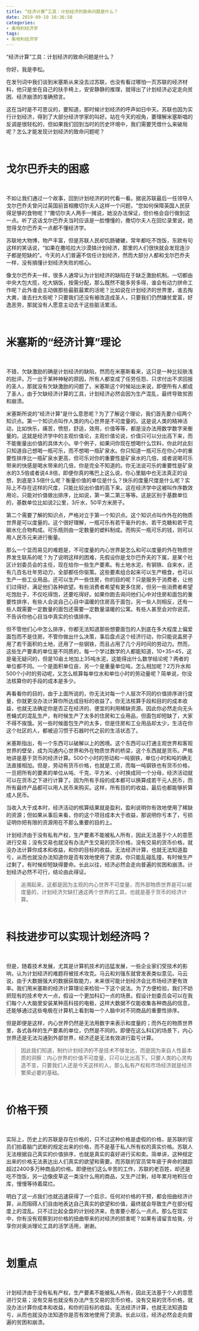 ```yaml
---
title: “经济计算”工具：计划经济的致命问题是什么？
date: 2019-09-10 16:36:58
categories:
- 奥地利经济学
tags:
- 奥地利经济学
---
```


“经济计算”工具：计划经济的致命问题是什么？

<!--more-->

你好，我是李松。

在发刊词中我们谈到米塞斯从来没去过苏联，也没有看过哪怕一页苏联的经济材料，他只是坐在自己的扶手椅上，安安静静的推理，就得出了计划经济必定走向贫困、经济崩溃的准确预言。

这在当时是不可思议的，要知道，那时候计划经济的呼声如日中天。苏联也因为实行计划经济，得到了大部分经济学家的叫好。站在今天的视角，要理解米塞斯唱的反调是很轻松的，但如果我们回到当时的历史环境中，我们需要凭借什么来破局呢？怎么才能发现计划经济的致命问题呢？

<br/>

# 戈尔巴乔夫的困惑

<br/>

不如让我们通过一个故事，回到计划经济的时代看一看。据说苏联最后一任领导人戈尔巴乔夫曾问过英国前首相撒切尔夫人这样一个问题，“您如何保障英国人民获得足够的食物呢？”撒切尔夫人两手一摊说，她没办法保证，但价格会自行做到这一点。听了这话戈尔巴乔夫当时应该是一脸懵懂的，撒切尔夫人在回忆录里说，她觉得戈尔巴乔夫一点都不懂经济学。

苏联地大物博，物产丰富，但是苏联人民却饥肠辘辘，常年都吃不饱饭，东欧有句这样的笑话说，“如果在撒哈拉大沙漠搞计划经济，那里的人们很快就会发现连沙子都是短缺的”。今天的人们普遍不信任计划经济，然而大部分人都和戈尔巴乔夫一样，没有搞懂计划经济失败的核心。

像戈尔巴乔夫一样，很多人通常认为计划经济的缺陷在于缺乏激励机制。一切都由中央大包大揽，吃大锅饭，按需分配，那么既然不能多劳多得，谁会有动力拼命工作呢？此外谁会主动做那些最脏最累的活呢？比如说在计划经济的世界里，谁去掏大粪，谁去扫大街呢？只要我们还没有被改造成圣人，只要我们仍然嫌贫爱富，好逸恶劳，那就没有人愿意主动去干这些脏活累活。

<br/>

# 米塞斯的“经济计算”理论

<br/>

不错，欠缺激励的确是计划经济的缺陷，然而在米塞斯看来，这只是一种比较肤浅的批评。万一出于某种神秘的原因，所有人都变成了任劳任怨、只求付出不求回报的圣人，那就没有欠缺激励的问题了。米塞斯这个时候站出来说，即便所有人都成了圣人，由于欠缺经济计算的工具，计划经济必然会因为生产混乱，最终导致贫困和崩溃。

米塞斯所说的“经济计算”是什么意思呢？为了了解这个理论，我们首先要介绍两个知识点。第一个知识点叫作人类的内心世界是不可度量的。这是说人类的精神活动，比如快乐，痛苦，愤怒，舒适，效用，价值等等，都是没办法用数学数字来衡量的。这就是经济学中的主观价值论，主观价值论说，价值只可以分出高下来，而不能衡量出价值的具体大小。举个例子，如果问你现在想喝什么饮料，你此时此刻只知道自己想喝一瓶可乐，而不想喝一瓶矿泉水。你只知道一瓶可乐在你心中的重要性排序比一瓶矿泉水更高，但可乐对你的重要性是矿泉水的几倍，或者说喝可乐带来的快感是喝水带来的几倍，你是完全不知道的。你无法说可乐的重要性是矿泉水的3.5倍或者说4.8倍，即便你真的嘴巴上这么说，你心里脑中也无法真正的设想，到底是3.5倍什么呢？衡量价值的单位是什么？快乐的度量尺度是什么呢？实际上不存在这样的尺度，只能比较出价值的高下来。这在经济学中这被叫作序数效用论，只能对价值做出排序，比如说，第一第二第三等等。这是区别于基数单位的，基数单位比如说2公里，3斤水，50平方米房子。

第二个需要了解的知识点，严格对立于第一个知识点。这个知识点叫作外在的物质世界是可以度量的。这个很好理解，一瓶可乐有若干毫升的水、若干克糖和若干克碳水化合物构成。可乐瓶则由一定数量的塑料制成。而购买一瓶可乐的钱，则可以用人民币元来进行衡量。

那么一个显而易见的难题是，不可度量的内心世界是怎么和可以度量的外在物质世界发生联系的呢？为了说明这样的困难，先假设你是戈尔巴乔夫的下属，是某个社区计划委员会的主任，现在给你一些生产要素。有土地水泥，有钢铁、自来水，还有几百名壮年劳动力，全部都任你驱策。这些要素组合起来可以生产粮食，也可以生产一些工业用品，还可以生产一些住房，你的目的呢？只是服务于消费者，让他们过得好，满足他们各种欲望。有些消费者希望有更多住房，但另一些消费者希望吃饱肚子，不仅吃得饱，还要吃得好。如果你跑去询问他们心中对住房和面包的重要性排序，有些人会说自己心目中温暖的住房高于面包，另一些人则相反，还有一些人既需要一定数量的面包还需要一定数量温暖的公寓。有些人甚至会对你说谎，不告诉你他心目当中真实的价值排序。

但不管他们心中怎么排序，你都无法知道那些想要面包的人到底在多大程度上偏爱面包而不是住房。不管你做出什么决策，事后盘点这个经济行动，你只能说盖房子用了若干面积的土地，还用了一些钢铁，而且占用了几个月时间的劳动力。然而，这些生产要素的单位是不同质的，每一个学过数学的人都能知道，10+35=45，这是毫无疑问的，但是10亩土地加上35吨水泥，这能得出什么数学结论呢？两者的单位都不同。一个是面积单位亩，另一个是重量单位吨，怎么相加呢？2万升水和500个小时的劳动呢，又怎么核算每单位水和单位小时的劳动量呢？简单说，你没法核算你的手段的成本是多少。

再看看你的目的，由于上面所说的，你无法对每一个人层次不同的价值排序进行度量，你就更没办法计算你所达成目标的收益了。你无法核算手段和目的的成本收益，也就无法确定你是否正在经济的、便宜的利用稀缺资源。因此你必然走向无头苍蝇式的混乱生产，有时候生产了太多的住房和工业用品，但面包却短缺了，大家不得不挨饿。另一些时候面包生产的太多，但是住房和工业用品却太少，生活在你这个社区的人，都被迫习惯于石器时代之前的生活状态了。

米塞斯指出，有一个东西可以破解以上的困境。这个东西可以打通主观世界和客观世界的壁垒，成为沟通内心世界和外在物质世界的桥梁，这个东西就是货币。严格地讲是基于货币的经济计算。500个小时的劳动和一吨钢铁，单位小时和吨的确无法直接相加。但是，劳动有货币价格，也就是工资，而每一吨钢铁也有货币价格，一旦把所有的要素的单位从吨、千克、平方米、小时换成同一个分母，经济活动就可以在货币之下进行计算了。因为所有手段的成本都可以换算成若干元人民币，而所有最终产品都可以用人民币来购买。这样，所有目的的收益，最后也都能够折算成人民币。

当收入大于成本时，经济活动的核算结果就是盈利，盈利说明你有效地使用了稀缺的资源；但如果从事后来看，你的这个项目成本大于收益，那说明你亏本了，亏损证明你把有限的资源用在不那么重要的目的上。

计划经济由于没有私有产权，生产要素不能被私人所有，因此无法基于个人的意愿进行交易；没有交易也就没有办法产生交易的货币价格，没有交易的货币价格，就没办法计算你成本和收益，和你的目标的收益。无法经济计算，也就无法知道盈亏，从而也就没办法知道你是否有效地使用了资源。你只能乱碰乱撞，有时候生产过剩了，有时候却短缺得要命。长此以往，经济必然会走向普遍的贫困和崩溃。计划经济必然不可行，结论由此得证。

>追溯起来，这都是因为主观的内心世界不可度量，而外部物质世界是可以被度量的，计划经济欠缺打通这两个世界的工具，也就是基于货币的经济计算。

<br/>

# 科技进步可以实现计划经济吗？

<br/>

但是，随着技术发展，尤其是计算机技术的迅猛发展，一些企业家们受技术的影响，认为计划经济的难题将被技术攻克。马云和刘强东就曾发表类似意见。马云说，由于大数据强大的数据获取能力，未来很可能计划经济会比市场经济更有效率。我们用米塞斯的经济计算理论来检验一下这个说法。为了方便检验，我们不妨把现有的技术夸大一点，假设一个更加科幻一点的场景。假设计划委员会可以在我们每个人大脑里安装某种高科技的电极，这样大数据不仅能收集各种商品的信息，还能够通过这些电极在计算机上看到每一个人脑中对不同商品的重要性排序。

但是即便是这样，内心世界仍然是无法用数字来表示和度量的；而外在的物质世界里，各式各样的生产要素的单位，仍然是不同的。即便在这么科幻的场景下，内心世界还是无法沟通到外部世界，经济还是无法有效进行盈亏计算。

>因此我们知道，制约计划经济的不是技术不够发达，而是因为来自人性最本质的洞察：内心世界的价值不可度量，只可以比出高下。只要人类的心灵构造不变，只要我们人还是今天这样的人，那么私有产权和市场经济就是经济繁荣必要的基础。

<br/>

# 价格干预

<br/>

实际上，历史上的苏联是存在价格的，只不过这种价格是虚假的价格，是苏联的官员们拍着脑门武断的规定出来的价格，而不是基于私人所有权的真实价格。苏联人无法根据自己真实的价值排序，也就是真实的喜好进行买和卖。简单讲，这种规定出来的价格无法表达出人们真实的欲望和需要。而苏联的官员常年疲于奔命的跟踪超过2400多万种商品的价格。即便他们这么辛苦的工作，苏联的老百姓，却还是吃不饱饭，另一边像皮草这一类没什么用的商品，又生产过剩，经年累月地积压仓库，慢慢等待着腐烂。

明白了这一点我们也就迅速获得了一个启示，任何对价格的干预，都会扭曲经济计算，从而阻碍人们自由地表达自己真实的欲望和价值，最终就会导致生产在部分程度上的混乱。只不过比起全盘的计划经济来，危害要小那么一点点。那么在现实中，你有没有观察到对价格的扭曲带来的对经济的损害呢？如果有请留言给我，分享你对奥派理论工具的活学活用，谢谢。

<br/>

# 划重点

<br/>

计划经济由于没有私有产权，生产要素不能被私人所有，因此无法基于个人的意愿进行交易；没有交易也就没有办法产生交易的货币价格，没有交易的货币价格，就没办法计算你成本和收益，和你的目标的收益。无法经济计算，也就无法知道盈亏，从而也就没办法知道你是否有效地使用了资源。长此以往，经济必然会走向普遍的贫困和崩溃。








